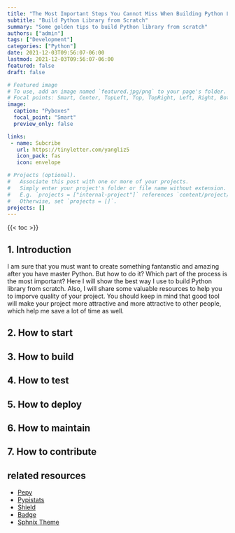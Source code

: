 ```yaml
---
title: "The Most Important Steps You Cannot Miss When Building Python Library"
subtitle: "Build Python Library from Scratch"
summary: "Some golden tips to build Python library from scratch"
authors: ["admin"]
tags: ["Development"]
categories: ["Python"]
date: 2021-12-03T09:56:07-06:00
lastmod: 2021-12-03T09:56:07-06:00
featured: false
draft: false

# Featured image
# To use, add an image named `featured.jpg/png` to your page's folder.
# Focal points: Smart, Center, TopLeft, Top, TopRight, Left, Right, BottomLeft, Bottom, BottomRight.
image:
  caption: "Pyboxes"
  focal_point: "Smart"
  preview_only: false

links:
 - name: Subcribe
   url: https://tinyletter.com/yangliz5
   icon_pack: fas
   icon: envelope

# Projects (optional).
#   Associate this post with one or more of your projects.
#   Simply enter your project's folder or file name without extension.
#   E.g. `projects = ["internal-project"]` references `content/project/deep-learning/index.md`.
#   Otherwise, set `projects = []`.
projects: []
---
```

{{< toc >}}

## 1. Introduction

I am sure that you must want to create something fantanstic and amazing after you have master Python. But how to do it? Which part of the process is the most important? Here I will show the best way I use to build Python library from scratch. Also, I will share some valuable resources to help you to imporve quality of your project.  You should keep in mind that good tool will make your project more attractive and more attractive to other people, which help me save a lot of time as well.  

## 2. How to start 

## 3. How to build

## 4. How to test 

## 5. How to deploy

## 6. How to maintain

## 7. How to contribute

## related resources

- [Pepy][]
- [Pypistats][]
- [Shield][]
- [Badge][]
- [Sphnix Theme][]

<!-- link -->
[Pepy]: https://pepy.tech/project/pyboxes
[Pypistats]: https://pypistats.org/search/%20pyboxes
[Shield]: https://shields.io/category/downloads
[Badge]: https://forthebadge.com/
[Sphnix Theme]: https://sphinx-themes.org/#themes

